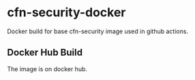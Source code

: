 # cfn-security-docker

Docker build for base cfn-security image used in github actions.

## Docker Hub Build

The image is on docker hub.